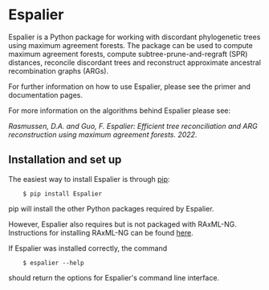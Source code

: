 # Espalier

Espalier is a Python package for working with discordant phylogenetic trees using maximum agreement forests. The package can be used to compute maximum agreement forests, compute subtree-prune-and-regraft (SPR) distances, reconcile discordant trees and reconstruct approximate ancestral recombination graphs (ARGs).

For further information on how to use Espalier, please see the primer and documentation pages.

For more information on the algorithms behind Espalier please see:

*Rasmussen, D.A. and Guo, F. Espalier: Efficient tree reconciliation and ARG reconstruction using maximum agreement forests. 2022.*

## Installation and set up

The easiest way to install Espalier is through [pip][pip]:
```
	$ pip install Espalier
```

pip will install the other Python packages required by Espalier. 

However, Espalier also requires but is not packaged with RAxML-NG. Instructions for installing RAxML-NG can be found [here][raxml-ng].

If Espalier was installed correctly, the command
```
	$ espalier --help
```

should return the options for Espalier's command line interface.

[pip]: <https://pypi.org/project/pip/>
[raxml-ng]: <https://github.com/amkozlov/raxml-ng>